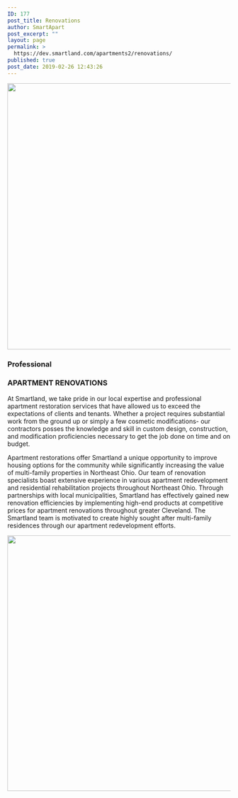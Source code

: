 ```yaml
---
ID: 177
post_title: Renovations
author: SmartApart
post_excerpt: ""
layout: page
permalink: >
  https://dev.smartland.com/apartments2/renovations/
published: true
post_date: 2019-02-26 12:43:26
---
```

<img width="800" height="600" src="https://dev.smartland.com/apartments2/wp-content/uploads/2019/03/e10bcc4e1ba867150863b7ee81a9fb5f-800x600.jpeg" alt="" srcset="https://dev.smartland.com/apartments2/wp-content/uploads/2019/03/e10bcc4e1ba867150863b7ee81a9fb5f-800x600.jpeg 800w, https://dev.smartland.com/apartments2/wp-content/uploads/2019/03/e10bcc4e1ba867150863b7ee81a9fb5f-400x300.jpeg 400w" sizes="(max-width: 800px) 100vw, 800px" />											
			<h3>Professional</h3>		
			<h3>APARTMENT RENOVATIONS</h3>		
		<p>At Smartland, we take pride in our local expertise and professional apartment restoration services that have allowed us to exceed the expectations of clients and tenants. Whether a project requires substantial work from the ground up or simply a few cosmetic modifications- our contractors posses the knowledge and skill in custom design, construction, and modification proficiencies necessary to get the job done on time and on budget.</p><p>Apartment restorations offer Smartland a unique opportunity to improve housing options for the community while significantly increasing the value of multi-family properties in Northeast Ohio. Our team of renovation specialists boast extensive experience in various apartment redevelopment and residential rehabilitation projects throughout Northeast Ohio. Through partnerships with local municipalities, Smartland has effectively gained new renovation efficiencies by implementing high-end products at competitive prices for apartment renovations throughout greater Cleveland. The Smartland team is motivated to create highly sought after multi-family residences through our apartment redevelopment efforts.</p>		
										<img width="768" height="576" src="https://dev.smartland.com/apartments2/wp-content/uploads/2019/03/Dogs_Cats_Chow_Chow_502888_1152x864-768x576.jpg" alt="" srcset="https://dev.smartland.com/apartments2/wp-content/uploads/2019/03/Dogs_Cats_Chow_Chow_502888_1152x864-768x576.jpg 768w, https://dev.smartland.com/apartments2/wp-content/uploads/2019/03/Dogs_Cats_Chow_Chow_502888_1152x864-300x225.jpg 300w, https://dev.smartland.com/apartments2/wp-content/uploads/2019/03/Dogs_Cats_Chow_Chow_502888_1152x864-1024x768.jpg 1024w, https://dev.smartland.com/apartments2/wp-content/uploads/2019/03/Dogs_Cats_Chow_Chow_502888_1152x864-800x600.jpg 800w, https://dev.smartland.com/apartments2/wp-content/uploads/2019/03/Dogs_Cats_Chow_Chow_502888_1152x864-400x300.jpg 400w, https://dev.smartland.com/apartments2/wp-content/uploads/2019/03/Dogs_Cats_Chow_Chow_502888_1152x864.jpg 1152w" sizes="(max-width: 768px) 100vw, 768px" />
